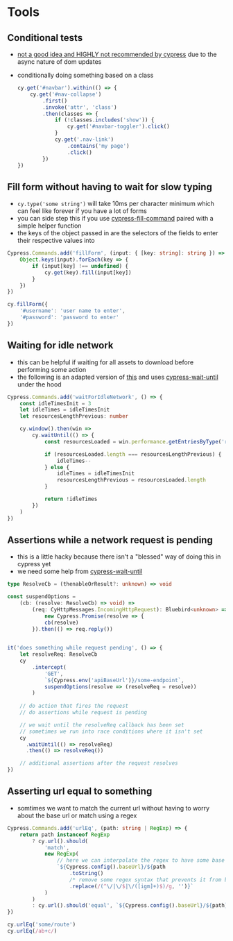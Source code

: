 # Tools

## Conditional tests

- [not a good idea and HIGHLY not recommended by cypress](https://docs.cypress.io/guides/core-concepts/conditional-testing) due to the async nature of dom updates
- conditionally doing something based on a class

    ```js
    cy.get('#navbar').within(() => {
        cy.get('#nav-collapse')
            .first()
            .invoke('attr', 'class')
            .then(classes => {
                if (!classes.includes('show')) {
                    cy.get('#navbar-toggler').click()
                }
                cy.get('.nav-link')
                    .contains('my page')
                    .click()
            })
    })
    ```

## Fill form without having to wait for slow typing

- `cy.type('some string')` will take 10ms per character minimum which can feel like forever if you have a lot of forms
- you can side step this if you use [cypress-fill-command](https://www.npmjs.com/package/cypress-fill-command) paired with a simple helper function
- the keys of the object passed in are the selectors of the fields to enter their respective values into

```ts
Cypress.Commands.add('fillForm', (input: { [key: string]: string }) => {
    Object.keys(input).forEach(key => {
        if (input[key] !== undefined) {
            cy.get(key).fill(input[key])
        }
    })
})

cy.fillForm({
    '#username': 'user name to enter',
    '#password': 'password to enter'
})
```

## Waiting for idle network

- this can be helpful if waiting for all assets to download before performing some action
- the following is an adapted version of [this](https://github.com/cypress-io/cypress/issues/1773#issuecomment-813812612) and uses [cypress-wait-until](https://github.com/NoriSte/cypress-wait-until) under the hood

```ts
Cypress.Commands.add('waitForIdleNetwork', () => {
    const idleTimesInit = 3
    let idleTimes = idleTimesInit
    let resourcesLengthPrevious: number

    cy.window().then(win =>
        cy.waitUntil(() => {
            const resourcesLoaded = win.performance.getEntriesByType('resource')

            if (resourcesLoaded.length === resourcesLengthPrevious) {
                idleTimes--
            } else {
                idleTimes = idleTimesInit
                resourcesLengthPrevious = resourcesLoaded.length
            }

            return !idleTimes
        })
    )
})
```

## Assertions while a network request is pending

- this is a little hacky because there isn't a "blessed" way of doing this in cypress yet
- we need some help from [cypress-wait-until](https://github.com/NoriSte/cypress-wait-until#readme)

```ts
type ResolveCb = (thenableOrResult?: unknown) => void

const suspendOptions =
    (cb: (resolve: ResolveCb) => void) =>
        (req: CyHttpMessages.IncomingHttpRequest): Bluebird<unknown> =>
            new Cypress.Promise(resolve => {
            cb(resolve)
        }).then(() => req.reply())
  

it('does something while request pending', () => {
    let resolveReq: ResolveCb
    cy
        .intercept(
            'GET',
            `${Cypress.env('apiBaseUrl')}/some-endpoint`,
            suspendOptions(resolve => (resolveReq = resolve))
        )
    
    // do action that fires the request
    // do assertions while request is pending

    // we wait until the resolveReq callback has been set
    // sometimes we run into race conditions where it isn't set
    cy
      .waitUntil(() => resolveReq)
      .then(() => resolveReq())

    // additional assertions after the request resolves
})
```

## Asserting url equal to something

- somtimes we want to match the current url without having to worry about the base url or match using a regex

```ts
Cypress.Commands.add('urlEq', (path: string | RegExp) => {
    return path instanceof RegExp
        ? cy.url().should(
            'match',
            new RegExp(
                // here we can interpolate the regex to have some base url to keep the api for this function cleaner
                `${Cypress.config().baseUrl}/${path
                    .toString()
                    /* remove some regex syntax that prevents it from being interpolated into another regex */
                    .replace(/(^\/|\/$|\/([igm]+)$)/g, '')}`
            )
        )
        : cy.url().should('equal', `${Cypress.config().baseUrl}/${path}`)
})

cy.urlEq('some/route')
cy.urlEq(/ab+c/)
```
